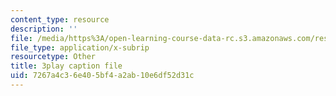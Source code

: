 ```yaml
---
content_type: resource
description: ''
file: /media/https%3A/open-learning-course-data-rc.s3.amazonaws.com/res-10-001-making-science-and-engineering-pictures-a-practical-guide-to-presenting-your-work-spring-2016/7267a4c36e405bf4a2ab10e6df52d31c_4_tngSkFXes.vtt
file_type: application/x-subrip
resourcetype: Other
title: 3play caption file
uid: 7267a4c3-6e40-5bf4-a2ab-10e6df52d31c
---
```

